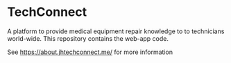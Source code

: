 # TechConnect

A platform to provide medical equipment repair knowledge to to technicians world-wide. This repository contains the web-app code.

See https://about.jhtechconnect.me/ for more information
